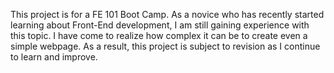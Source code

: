 This project is for a FE 101 Boot Camp. As a novice who has recently started learning about Front-End development, I am still gaining experience with this topic. 
I have come to realize how complex it can be to create even a simple webpage. As a result, this project is subject to revision as I continue to learn and improve. 
